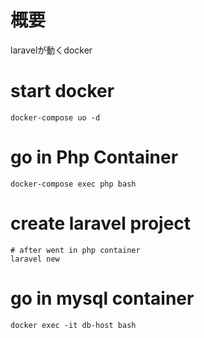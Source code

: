 
# 概要
laravelが動くdocker

# start docker
```
docker-compose uo -d
```

# go in Php Container
```
docker-compose exec php bash
```

# create laravel project
```
# after went in php container 
laravel new
```

# go in mysql container
```
docker exec -it db-host bash
``` 